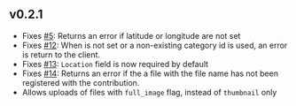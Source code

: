 ## v0.2.1

- Fixes [#5](https://github.com/ExCiteS/geokey-epicollect/issues/5): Returns an error if latitude or longitude are not set
- Fixes [#12](https://github.com/ExCiteS/geokey-epicollect/issues/12): When is not set or a non-existing category id is used, an error is return to the client.
- Fixes [#13](https://github.com/ExCiteS/geokey-epicollect/issues/13): `Location` field is now required by default
- Fixes [#14](https://github.com/ExCiteS/geokey-epicollect/issues/14): Returns an error if the a file with the file name has not been registered with the contribution.
- Allows uploads of files with `full_image` flag, instead of `thumbnail` only
